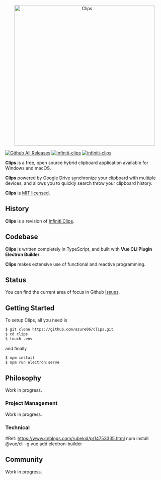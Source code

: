 <p align="center">
  <img alt="Clips" src="public/icon.png" width="446">
</p>

[![Github All Releases](https://img.shields.io/github/downloads/azure06/clips/total.svg)](https://github.com/azure06/clips/releases)
[![infiniti-clips](https://snapcraft.io/infiniti-clips/badge.svg)](https://snapcraft.io/infiniti-clips)
[![infiniti-clips](https://snapcraft.io/infiniti-clips/trending.svg?name=0)](https://snapcraft.io/infiniti-clips)

**Clips** is a free, open source hybrid clipboard application available for Windows and macOS.

**Clips** powered by Google Drive synchronize your clipboard with multiple devices, and allows you to quickly search throw your clipboard history.

**Clips** is [MIT licensed](LICENSE).

## History

**Clips** is a revision of [Infiniti Clips](https://infiniticlips.com).

## Codebase

**Clips** is written completely in TypeScript, and built with **Vue CLI Plugin Electron Builder**.

**Clips** makes extensive use of functional and reactive programming.

## Status

You can find the current area of focus in Github [Issues](https://github.com/azure06/clips/issues/).

## Getting Started

To setup Clips, all you need is

```bash
$ git clone https://github.com/azure06/clips.git
$ cd clips
$ touch .env
```

and finally

```bash
$ npm install
$ npm run electron:serve
```

## Philosophy

Work in progress.

### Project Management

Work in progress.

### Technical

#Ref: https://www.cnblogs.com/rubekid/p/14753335.html
npm install @vue/cli -g
vue add electron-builder

## Community

Work in progress.
